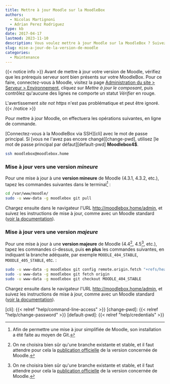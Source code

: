 ```yaml
---
title: Mettre à jour Moodle sur la MoodleBox
authors:
  - Nicolas Martignoni
  - Adrian Perez Rodriguez
type: kb
date: 2017-04-17
lastmod: 2023-11-10
description: Vous voulez mettre à jour Moodle sur la MoodleBox ? Suivez ces instructions !
slug: mise-a-jour-de-la-version-de-moodle
categories:
  - Maintenance
---
```

{{< notice info >}}
Avant de mettre à jour votre version de Moodle, vérifiez que les prérequis serveur sont bien présents sur votre MoodleBox. Pour ce faire, connectez-vous à Moodle, visitez la page [Administration du site > Serveur > Environnement](http://moodlebox.home/admin/environment.php), cliquez sur _Mettre à jour le composant_, puis contrôlez qu'aucune des lignes ne comporte un statut _Vérifier_ en rouge.

L'avertissement _site not https_ n'est pas problématique et peut être ignoré.
{{< /notice >}}

Pour mettre à jour Moodle, on effectuera les opérations suivantes, en ligne de commande.

[Connectez-vous à la MoodleBox via SSH][cli] avec le mot de passe principal. Si [vous ne l'avez pas encore changé][change-pwd], utilisez [le mot de passe principal par défaut][default-pwd] __Moodlebox4$__.

```bash
ssh moodlebox@moodlebox.home
```

### Mise à jour vers une version _mineure_

Pour une mise à jour à une __version mineure__ de Moodle (4.3.1, 4.3.2, etc.), tapez les commandes suivantes dans le terminal[^git] :

```bash
cd /var/www/moodle/
sudo -u www-data -g moodlebox git pull
```

Chargez ensuite dans le navigateur l'URL http://moodlebox.home/admin, et suivez les instructions de mise à jour, comme avec un Moodle standard ([voir la documentation][update]).

### Mise à jour vers une version _majeure_

Pour une mise à jour à une __version majeure__ de Moodle (4.4[^future], 4.5[^future], etc.), tapez les commandes ci-dessus, puis __en plus__ les commandes suivantes, en indiquant la branche adéquate, par exemple `MOODLE_404_STABLE`, `MOODLE_405_STABLE`, etc. :

```bash
sudo -u www-data -g moodlebox git config remote.origin.fetch "+refs/heads/*:refs/remotes/origin/*"
sudo -u www-data -g moodlebox git fetch origin
sudo -u www-data -g moodlebox git checkout MOODLE_404_STABLE
```

Chargez ensuite dans le navigateur l'URL http://moodlebox.home/admin, et suivez les instructions de mise à jour, comme avec un Moodle standard ([voir la documentation][update]).

 [update]: https://docs.moodle.org/fr/Mise_à_jour
 [cli]: {{< relref "help/command-line-access" >}}
 [change-pwd]: {{< relref "help/change-password" >}}
 [default-pwd]: {{< relref "help/credentials" >}}

 [^git]: Afin de permettre une mise à jour simplifiée de Moodle, son installation a été faite au moyen de Git.
 [^future]: On ne choisira bien sûr qu'une branche existante et stable, et il faut attendre pour cela la [publication officielle](https://docs.moodle.org/dev/Releases#General_release_calendar) de la version concernée de Moodle.
